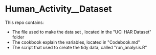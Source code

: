# Human_Activity__Dataset
This repo contains:
  * The file used to make the data set , located in the "UCI HAR Dataset" folder
  * The cookbook explain the variables, located in "Codebook.md"
  * The script that used to create the tidy data, called "run_analysis.R"
